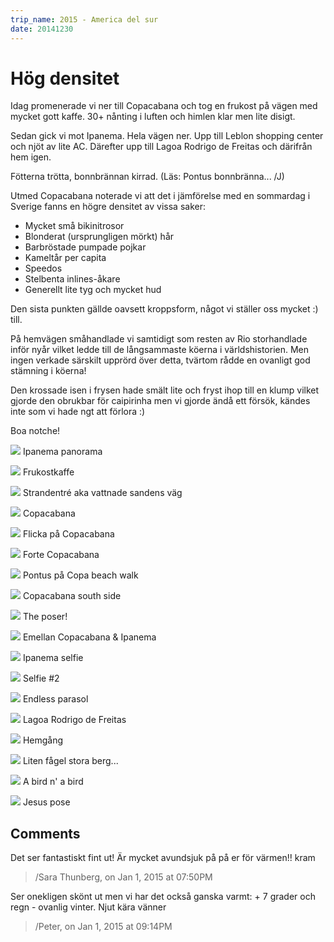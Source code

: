 ```yaml
---
trip_name: 2015 - America del sur
date: 20141230
---
```


# Hög densitet

Idag promenerade vi ner till Copacabana och tog en frukost på vägen med mycket gott kaffe. 30+ nånting i luften och himlen klar men lite disigt.

Sedan gick vi mot Ipanema. Hela vägen ner. Upp till Leblon shopping center och njöt av lite AC. Därefter upp till Lagoa Rodrigo de Freitas och därifrån hem igen.

Fötterna trötta, bonnbrännan kirrad.
(Läs: Pontus bonnbränna... /J)

Utmed Copacabana noterade vi att det i jämförelse med en sommardag i Sverige fanns en högre densitet av vissa saker:
- Mycket små bikinitrosor
- Blonderat (ursprungligen mörkt) hår
- Barbröstade pumpade pojkar
- Kameltår per capita
- Speedos
- Stelbenta inlines-åkare
- Generellt lite tyg och mycket hud

Den sista punkten gällde oavsett kroppsform, något vi ställer oss mycket :) till.

På hemvägen småhandlade vi samtidigt som resten av Rio storhandlade inför nyår vilket ledde till de långsammaste köerna i världshistorien. Men ingen verkade särskilt upprörd över detta, tvärtom rådde en ovanligt god stämning i köerna!

Den krossade isen i frysen hade smält lite och fryst ihop till en klump vilket gjorde den obrukbar för caipirinha men vi gjorde ändå ett försök, kändes inte som vi hade ngt att förlora :)

Boa notche!

![](images/1.1419990533.ipanema-panorama.jpg)
Ipanema panorama

![](images/1.1419990533.frukostkaffe.jpg)
Frukostkaffe

![](images/1.1419990533.strandentr-233.jpg)
Strandentré aka vattnade sandens väg

![](images/1.1419990533.copacabana.jpg)
Copacabana

![](images/1.1419990533.flicka-p-229-cobacabana.jpg)
Flicka på Copacabana

![](images/1.1419990533.forte-cobacabana.jpg)
Forte Copacabana

![](images/1.1419990533.pontus-p-229-copa-beach-walk.jpg)
Pontus på Copa beach walk

![](images/1.1419990533.cobacabana-south-side.jpg)
Copacabana south side

![](images/1.1419990533.the-poser.jpg)
The poser!

![](images/1.1419990533.emellan-cobacabana-amp-ipanema.jpg)
Emellan Copacabana & Ipanema

![](images/1.1419990533.ipanema-selfie.jpg)
Ipanema selfie

![](images/1.1419990533.selfie-2.jpg)
Selfie #2

![](images/1.1419990533.endless-parasol.jpg)
Endless parasol

![](images/1.1419990533.lagoa-rodrigo-de-freitas.jpg)
Lagoa Rodrigo de Freitas

![](images/1.1419990533.hemg-229-ng.jpg)
Hemgång

![](images/1.1419990533.liten-f-229-gel-stora-berg.jpg)
Liten fågel stora berg...

![](images/1.1419990533.a-bird-n-a-bird.jpg)
A bird n' a bird

![](images/1.1419990533.jesus-pose.jpg)
Jesus pose

## Comments

Det ser fantastiskt fint ut! Är mycket avundsjuk på på er för värmen!! kram
> /Sara Thunberg, on Jan 1, 2015 at 07:50PM

Ser onekligen skönt ut men vi har det också ganska varmt: + 7 grader och regn - ovanlig vinter. Njut kära vänner
> /Peter, on Jan 1, 2015 at 09:14PM
